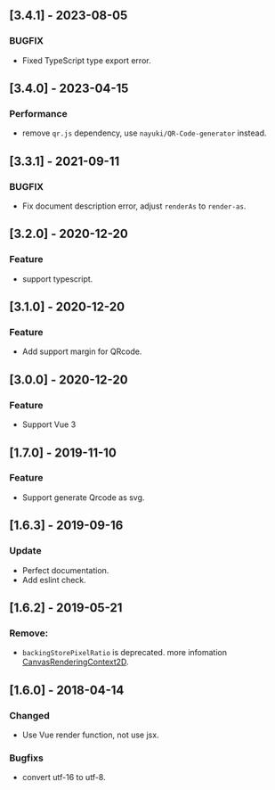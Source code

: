 ## [3.4.1] - 2023-08-05

### BUGFIX

- Fixed TypeScript type export error.

## [3.4.0] - 2023-04-15

### Performance

- remove `qr.js` dependency, use `nayuki/QR-Code-generator` instead.

## [3.3.1] - 2021-09-11

### BUGFIX

- Fix document description error, adjust `renderAs` to `render-as`.

## [3.2.0] - 2020-12-20

### Feature

- support typescript.

## [3.1.0] - 2020-12-20

### Feature

- Add support margin for QRcode.

## [3.0.0] - 2020-12-20

### Feature

- Support Vue 3

## [1.7.0] - 2019-11-10

### Feature

- Support generate Qrcode as svg.

## [1.6.3] - 2019-09-16

### Update

- Perfect documentation.
- Add eslint check.

## [1.6.2] - 2019-05-21

### Remove:

- `backingStorePixelRatio` is deprecated. more infomation [CanvasRenderingContext2D](https://developer.mozilla.org/en-US/docs/Web/API/CanvasRenderingContext2D).

## [1.6.0] - 2018-04-14

### Changed

- Use Vue render function, not use jsx.

### Bugfixs

- convert utf-16 to utf-8.
